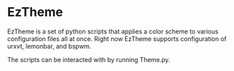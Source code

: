 # EzTheme
EzTheme is a set of python scripts that applies a color scheme to various configuration files all at once. Right now EzTheme supports configuration of urxvt, lemonbar, and bspwm.

The scripts can be interacted with by running Theme.py.
